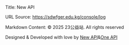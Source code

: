 Title: New API

URL Source: https://sdwfger.edu.kg/console/log

Markdown Content:
© 2025 23公益站. All rights reserved

Designed & Developed with love by [New API](https://github.com/QuantumNous/new-api)&[One API](https://github.com/songquanpeng/one-api)
